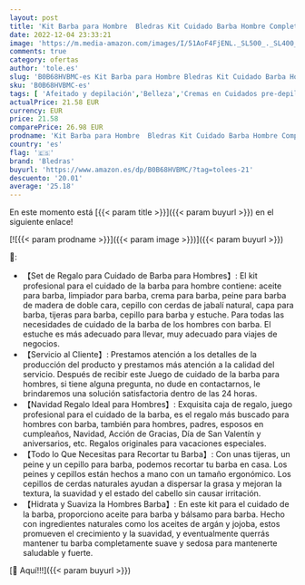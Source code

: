 ```yaml
---
layout: post
title: 'Kit Barba para Hombre  Bledras Kit Cuidado Barba Hombre Completo 9 en 1 con Aceite para Barba Bálsamo para Barba Champú Cepillo para Barba Peine Tijeras ecc Regalos Navidad para Hombres'
date: 2022-12-04 23:33:21
image: 'https://m.media-amazon.com/images/I/51AoF4FjENL._SL500_._SL400_.jpg'
comments: true
category: ofertas
author: 'tole.es'
slug: 'B0B68HVBMC-es Kit Barba para Hombre Bledras Kit Cuidado Barba Hombre...'
sku: 'B0B68HVBMC-es'
tags: [ 'Afeitado y depilación','Belleza','Cremas en Cuidados pre-depilación y afeitado','Cuidados pre-depilación y afeitado','bledras','navidad','🇪🇸', ]
actualPrice: 21.58 EUR
currency: EUR
price: 21.58
comparePrice: 26.98 EUR
prodname: 'Kit Barba para Hombre  Bledras Kit Cuidado Barba Hombre Completo 9 en 1 con Aceite para Barba Bálsamo para Barba Champú Cepillo para Barba Peine Tijeras ecc Regalos Navidad para Hombres'
country: 'es'
flag: '🇪🇸'
brand: 'Bledras'
buyurl: 'https://www.amazon.es/dp/B0B68HVBMC/?tag=tolees-21'
descuento: '20.01'
average: '25.18'
---
```


En este momento está [{{< param title >}}]({{< param buyurl >}}) en el siguiente enlace!

[![{{< param prodname >}}]({{< param image >}})]({{< param buyurl >}})

🔎:

- 【Set de Regalo para Cuidado de Barba para Hombres】: El kit profesional para el cuidado de la barba para hombre contiene: aceite para barba, limpiador para barba, crema para barba, peine para barba de madera de doble cara, cepillo con cerdas de jabalí natural, capa para barba, tijeras para barba, cepillo para barba y estuche. Para todas las necesidades de cuidado de la barba de los hombres con barba. El estuche es más adecuado para llevar, muy adecuado para viajes de negocios.
- 【Servicio al Cliente】: Prestamos atención a los detalles de la producción del producto y prestamos más atención a la calidad del servicio. Después de recibir este Juego de cuidado de la barba para hombres, si tiene alguna pregunta, no dude en contactarnos, le brindaremos una solución satisfactoria dentro de las 24 horas.
- 【Navidad Regalo Ideal para Hombres】: Exquisita caja de regalo, juego profesional para el cuidado de la barba, es el regalo más buscado para hombres con barba, también para hombres, padres, esposos en cumpleaños, Navidad, Acción de Gracias, Día de San Valentín y aniversarios, etc. Regalos originales para vacaciones especiales.
- 【Todo lo Que Necesitas para Recortar tu Barba】: Con unas tijeras, un peine y un cepillo para barba, podemos recortar tu barba en casa. Los peines y cepillos están hechos a mano con un tamaño ergonómico. Los cepillos de cerdas naturales ayudan a dispersar la grasa y mejoran la textura, la suavidad y el estado del cabello sin causar irritación.
- 【Hidrata y Suaviza la Hombres Barba】: En este kit para el cuidado de la barba, proporciono aceite para barba y bálsamo para barba. Hecho con ingredientes naturales como los aceites de argán y jojoba, estos promueven el crecimiento y la suavidad, y eventualmente querrás mantener tu barba completamente suave y sedosa para mantenerte saludable y fuerte.

[🛒 Aquí!!!]({{< param buyurl >}})
